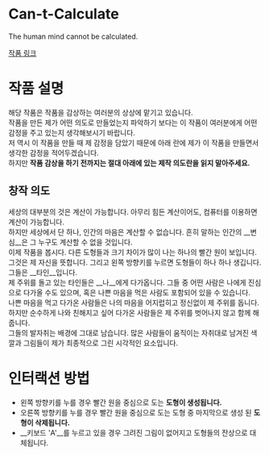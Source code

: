 # Can-t-Calculate
The human mind cannot be calculated.<br/>

[작품 링크](https://leechh0948.github.io/Can-t-Calculate/)

# 작품 설명
  해당 작품은 작품을 감상하는 여러분의 상상에 맡기고 있습니다.<br/>
  작품을 만든 제가 어떤 의도로 만들었는지 파악하기 보다는 이 작품이 여러분에게 어떤 감정을 주고 있는지 생각해보시기 바랍니다.<br/>
  저 역시 이 작품을 만들 때 제 감정을 담았기 때문에 아래 란에 제가 이 작품을 만들면서 생각한 감정을 적어두겠습니다.<br/>
  하지만 __작품 감상을 하기 전까지는 절대 아래에 있는 제작 의도란을 읽지 말아주세요.__

## 창작 의도
  세상의 대부분의 것은 계산이 가능합니다. 아무리 힘든 계산이어도, 컴퓨터를 이용하면 계산이 가능합니다.<br/>
  하지만 세상에서 단 하나, 인간의 마음은 계산할 수 없습니다. 흔히 말하는 인간의 __변심__은 그 누구도 계산할 수 없을 것입니다.<br/>
  이제 작품을 봅시다. 다른 도형들과 크기 차이가 많이 나는 하나의 빨간 원이 보입니다. 그것은 제 자신을 뜻합니다. 그리고 왼쪽 방향키를 누르면 도형들이 하나 하나 생깁니다. 그들은 __타인__입니다.<br/>
  제 주위를 돌고 있는 타인들은 __나__에게 다가옵니다. 그들 중 어떤 사람은 나에게 진심으로 다가올 수도 있으며, 혹은 나쁜 마음을 먹은 사람도 포함되어 있을 수 있습니다.<br/>
  나쁜 마음을 먹고 다가온 사람들은 나의 마음을 어지럽히고 정신없이 제 주위를 돕니다. 하지만 순수하게 나와 친해지고 싶어 다가온 사람들은 제 주위를 벗어나지 않고 함께 해줍니다.<br/>
  그들의 발자취는 배경에 그대로 남습니다. 많은 사람들이 움직이는 자취대로 남겨진 색깔과 그림들이 제가 최종적으로 그린 시각적인 요소입니다.

# 인터랙션 방법
* 왼쪽 방향키를 누를 경우 빨간 원을 중심으로 도는 __도형이 생성됩니다.__
* 오른쪽 방향키를 누를 경우 빨간 원을 중심으로 도는 도형 중 마지막으로 생성 된 __도형이 삭제됩니다.__
* __키보드 'A'__를 누르고 있을 경우 그려진 그림이 없어지고 도형들의 잔상으로 대체됩니다.
